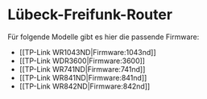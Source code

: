 # Lübeck-Freifunk-Router

Für folgende Modelle gibt es hier die passende Firmware:

* [[TP-Link WR1043ND|Firmware:1043nd]]
* [[TP-Link WDR3600|Firmware:3600]]
* [[TP-Link WR741ND|Firmware:741nd]]
* [[TP-Link WR841ND|Firmware:841nd]]
* [[TP-Link WR842ND|Firmware:842nd]]
   


